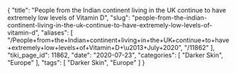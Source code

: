 {
    "title": "People from the Indian continent living in the UK continue to have extremely low levels of Vitamin D",
    "slug": "people-from-the-indian-continent-living-in-the-uk-continue-to-have-extremely-low-levels-of-vitamin-d",
    "aliases": [
        "/People+from+the+Indian+continent+living+in+the+UK+continue+to+have+extremely+low+levels+of+Vitamin+D+\u2013+July+2020",
        "/11862"
    ],
    "tiki_page_id": 11862,
    "date": "2020-07-23",
    "categories": [
        "Darker Skin",
        "Europe"
    ],
    "tags": [
        "Darker Skin",
        "Europe"
    ]
}